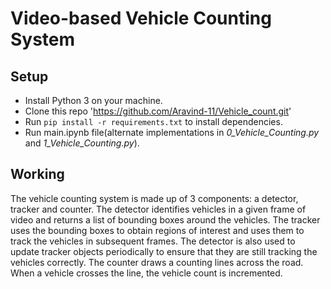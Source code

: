 # Video-based Vehicle Counting System

## Setup
- Install Python 3 on your machine. 
- Clone this repo 'https://github.com/Aravind-11/Vehicle_count.git'
- Run `pip install -r requirements.txt` to install dependencies.
- Run main.ipynb file(alternate implementations in *0_Vehicle_Counting.py* and *1_Vehicle_Counting.py*).

## Working
The vehicle counting system is made up of 3 components: a detector, tracker and counter. The detector identifies vehicles in a given frame of video and returns a list of bounding boxes around the vehicles. The tracker uses the bounding boxes to obtain regions of interest and uses them to track the vehicles in subsequent frames. The detector is also used to update tracker objects periodically to ensure that they are still tracking the vehicles correctly. The counter draws a counting lines across the road. When a vehicle crosses the line, the vehicle count is incremented.

